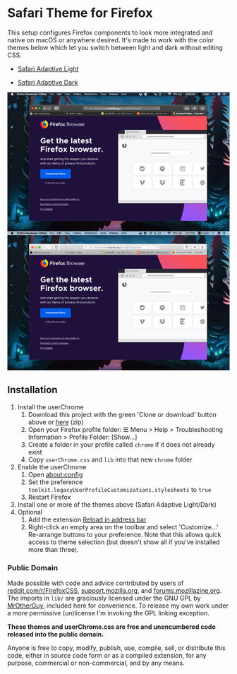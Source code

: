 # Safari Theme for Firefox

This setup configures Firefox components to look more integrated and native on macOS or anywhere desired. It's made to work with the color themes below which let you switch between light and dark without editing CSS.

* [Safari Adaptive Light](https://addons.mozilla.org/en-US/firefox/addon/safari-adapt-light/)

* [Safari Adaptive Dark](https://addons.mozilla.org/en-US/firefox/addon/safari-adapt-dark/)

![screenshot](https://raw.githubusercontent.com/diedummydie/Safari-Theme-for-Firefox/master/etc/screenshot.jpg)

## Installation

1. Install the userChrome
    1. Download this project with the green 'Clone or download' button above or [here](https://github.com/diedummydie/Safari-Theme-for-Firefox/archive/master.zip) (zip)
    2. Open your Firefox profile folder:
    ☰ Menu > Help > Troubleshooting Information > Profile Folder: [Show...]
    3. Create a folder in your profile called `chrome` if it does not already exist
    4. Copy `userChrome.css` and `lib` into that new `chrome` folder
2. Enable the userChrome
    1. Open [about:config](about:config)
    2. Set the preference `toolkit.legacyUserProfileCustomizations.stylesheets` to `true`
    3. Restart Firefox
3. Install one or more of the themes above (Safari Adaptive Light/Dark)
4. Optional
    1. Add the extension [Reload in address bar](https://addons.mozilla.org/en-US/firefox/addon/reload-in-address-bar/)
    2. Right-click an empty area on the toolbar and select 'Customize...'
    Re-arrange buttons to your preference.
    Note that this allows quick access to theme selection (but doesn't show all if you've installed more than three).

### Public Domain

Made possible with code and advice contributed by users of [reddit.com/r/FirefoxCSS](https://www.reddit.com/r/FirefoxCSS/), [support.mozilla.org](https://support.mozilla.org/en-US/questions/firefox), and [forums.mozillazine.org](http://forums.mozillazine.org/). The imports in `lib/` are graciously licensed under the GNU GPL by [MrOtherGuy](https://github.com/MrOtherGuy/firefox-csshacks/), included here for convenience. To release my own work under a more permissive (un)license I'm invoking the GPL linking exception.

**These themes and userChrome.css are free and unencumbered code released into the public domain.**

Anyone is free to copy, modify, publish, use, compile, sell, or
distribute this code, either in source code form or as a compiled
extension, for any purpose, commercial or non-commercial, and by any
means.
